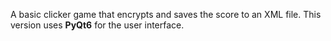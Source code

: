 A basic clicker game that encrypts and saves the score to an XML file.
This version uses **PyQt6** for the user interface.
